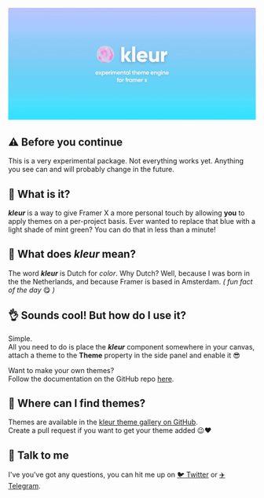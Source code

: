 ![kleur logo](docs/.assets/kleur.gif)

## ⚠️ **Before you continue**
This is a very experimental package. Not everything works yet. Anything you see can and will probably change in the future. 

## 🤔 **What is it?** 
***kleur*** is a way to give Framer X a more personal touch by allowing **you** to apply themes on a per-project basis. Ever wanted to replace that blue with a light shade of mint green? You can do that in less than a minute!

## 💭 **What does** ***kleur*** **mean?**
The word ***kleur*** is Dutch for *color*. Why Dutch? Well, because I was born in the the Netherlands, and because Framer is based in Amsterdam. *( fun fact of the day* 😋 *)*

## 👌 **Sounds cool! But how do I use it?**
Simple.  
All you need to do is place the ***kleur*** component somewhere in your canvas, attach a theme to the **Theme** property in the side panel and enable it 😎
  
Want to make your own themes?  
Follow the documentation on the GitHub repo [here](https://github.com/lucasritter/kleur/wiki).

## 🎨 **Where can I find themes?**
Themes are available in the [kleur theme gallery on GitHub](https://github.com/lucasritter/kleur/wiki/themes).  
Create a pull request if you want to get your theme added 😉❤️

## 👋 **Talk to me**
I've you've got any questions, you can hit me up on [🐦 Twitter](https://twitter.com/coolestcoder) or [✈️ Telegram](https://t.me/lucasritter).